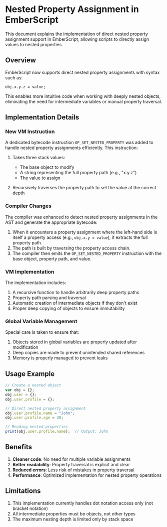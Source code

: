 # Nested Property Assignment in EmberScript

This document explains the implementation of direct nested property assignment support in EmberScript, allowing scripts to directly assign values to nested properties.

## Overview

EmberScript now supports direct nested property assignments with syntax such as:

```
obj.x.y.z = value;
```

This enables more intuitive code when working with deeply nested objects, eliminating the need for intermediate variables or manual property traversal.

## Implementation Details

### New VM Instruction

A dedicated bytecode instruction `OP_SET_NESTED_PROPERTY` was added to handle nested property assignments efficiently. This instruction:

1. Takes three stack values:
   - The base object to modify
   - A string representing the full property path (e.g., "x.y.z")
   - The value to assign

2. Recursively traverses the property path to set the value at the correct depth

### Compiler Changes

The compiler was enhanced to detect nested property assignments in the AST and generate the appropriate bytecode:

1. When it encounters a property assignment where the left-hand side is itself a property access (e.g., `obj.x.y = value`), it extracts the full property path.
2. The path is built by traversing the property access chain.
3. The compiler then emits the `OP_SET_NESTED_PROPERTY` instruction with the base object, property path, and value.

### VM Implementation

The implementation includes:

1. A recursive function to handle arbitrarily deep property paths
2. Property path parsing and traversal
3. Automatic creation of intermediate objects if they don't exist
4. Proper deep copying of objects to ensure immutability

### Global Variable Management

Special care is taken to ensure that:

1. Objects stored in global variables are properly updated after modification
2. Deep copies are made to prevent unintended shared references
3. Memory is properly managed to prevent leaks

## Usage Example

```javascript
// Create a nested object
var obj = {};
obj.user = {};
obj.user.profile = {};

// Direct nested property assignment
obj.user.profile.name = "John";
obj.user.profile.age = 30;

// Reading nested properties
print(obj.user.profile.name);  // Output: John
```

## Benefits

1. **Cleaner code**: No need for multiple variable assignments
2. **Better readability**: Property traversal is explicit and clear
3. **Reduced errors**: Less risk of mistakes in property traversal
4. **Performance**: Optimized implementation for nested property operations

## Limitations

1. This implementation currently handles dot notation access only (not bracket notation)
2. All intermediate properties must be objects, not other types
3. The maximum nesting depth is limited only by stack space 